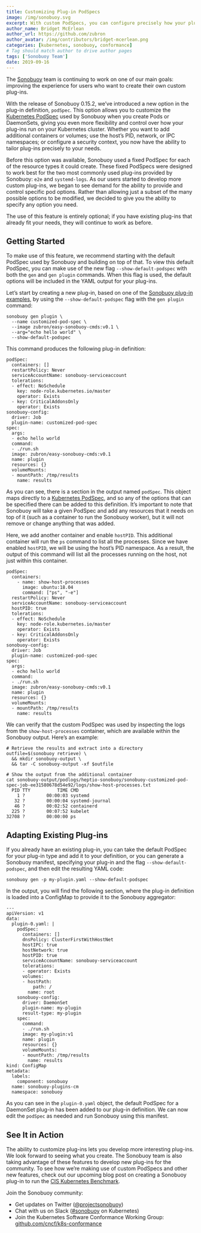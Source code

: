 ```yaml
---
title: Customizing Plug-in PodSpecs
image: /img/sonobuoy.svg
excerpt: With custom PodSpecs, you can configure precisely how your plug-ins run on your Kubernetes cluster
author_name: Bridget McErlean
author_url: https://github.com/zubron
author_avatar: /img/contributors/bridget-mcerlean.png
categories: [kubernetes, sonobuoy, conformance]
# Tag should match author to drive author pages
tags: ['Sonobuoy Team']
date: 2019-09-16
---
```


The [Sonobuoy][github] team is continuing to work on one of our main goals: improving the experience for users who want to create their own custom plug-ins.

With the release of Sonobuoy 0.15.2, we’ve introduced a new option in the plug-in definition, `podSpec`.
This option allows you to customize the [Kubernetes PodSpec][kubernetes-podspec] used by Sonobuoy when you create Pods or DaemonSets, giving you even more flexibility and control over how your plug-ins run on your Kubernetes cluster.
Whether you want to add additional containers or volumes; use the host’s PID, network, or IPC namespaces; or configure a security context, you now have the ability to tailor plug-ins precisely to your needs.


Before this option was available, Sonobuoy used a fixed PodSpec for each of the resource types it could create.
These fixed PodSpecs were designed to work best for the two most commonly used plug-ins provided by Sonobuoy: `e2e` and `systemd-logs`.
As our users started to develop more custom plug-ins, we began to see demand for the ability to provide and control specific pod options.
Rather than allowing just a subset of the many possible options to be modified, we decided to give you the ability to specify any option you need.

The use of this feature is entirely optional; if you have existing plug-ins that already fit your needs, they will continue to work as before.

## Getting Started

To make use of this feature, we recommend starting with the default PodSpec used by Sonobuoy and building on top of that.
To view this default PodSpec, you can make use of the new flag `--show-default-podspec` with both the `gen` and `gen plugin` commands.
When this flag is used, the default options will be included in the YAML output for your plug-ins.

Let’s start by creating a new plug-in, based on one of the [Sonobuoy plug-in examples][sonobuoy-examples], by using the `--show-default-podspec` flag with the `gen plugin` command:

```
sonobuoy gen plugin \
  --name customized-pod-spec \
  --image zubron/easy-sonobuoy-cmds:v0.1 \
  --arg="echo hello world" \
  --show-default-podspec
```

This command produces the following plug-in definition:

```
podSpec:
  containers: []
  restartPolicy: Never
  serviceAccountName: sonobuoy-serviceaccount
  tolerations:
  - effect: NoSchedule
    key: node-role.kubernetes.io/master
    operator: Exists
  - key: CriticalAddonsOnly
    operator: Exists
sonobuoy-config:
  driver: Job
  plugin-name: customized-pod-spec
spec:
  args:
  - echo hello world
  command:
  - ./run.sh
  image: zubron/easy-sonobuoy-cmds:v0.1
  name: plugin
  resources: {}
  volumeMounts:
  - mountPath: /tmp/results
    name: results
```

As you can see, there is a section in the output named `podSpec`.
This object maps directly to a [Kubernetes PodSpec][kubernetes-podspec], and so any of the options that can be specified there can be added to this definition.
It’s important to note that Sonobuoy will take a given PodSpec and add any resources that it needs on top of it (such as a container to run the Sonobuoy worker), but it will not remove or change anything that was added.

Here, we add another container and enable `hostPID`.
This additional container will run the `ps` command to list all the processes.
Since we have enabled `hostPID`, we will be using the host’s PID namespace.
As a result, the output of this command will list all the processes running on the host, not just within this container.

```
podSpec:
  containers:
    - name: show-host-processes
      image: ubuntu:18.04
      command: ["ps", "-e"]
  restartPolicy: Never
  serviceAccountName: sonobuoy-serviceaccount
  hostPID: true
  tolerations:
  - effect: NoSchedule
    key: node-role.kubernetes.io/master
    operator: Exists
  - key: CriticalAddonsOnly
    operator: Exists
sonobuoy-config:
  driver: Job
  plugin-name: customized-pod-spec
spec:
  args:
  - echo hello world
  command:
  - ./run.sh
  image: zubron/easy-sonobuoy-cmds:v0.1
  name: plugin
  resources: {}
  volumeMounts:
  - mountPath: /tmp/results
    name: results
```

We can verify that the custom PodSpec was used by inspecting the logs from the `show-host-processes` container, which are available within the Sonobuoy output. Here’s an example:

```
# Retrieve the results and extract into a directory
outfile=$(sonobuoy retrieve) \
  && mkdir sonobuoy-output \
  && tar -C sonobuoy-output -xf $outfile

# Show the output from the additional container
cat sonobuoy-output/podlogs/heptio-sonobuoy/sonobuoy-customized-pod-spec-job-ee31580678d54e92/logs/show-host-processes.txt
  PID TTY          TIME CMD
    1 ?        00:00:03 systemd
   32 ?        00:00:04 systemd-journal
   46 ?        00:02:52 containerd
  225 ?        00:07:52 kubelet
32708 ?        00:00:00 ps
```

## Adapting Existing Plug-ins

If you already have an existing plug-in, you can take the default PodSpec for your plug-in type and add it to your definition, or you can generate a Sonobuoy manifest, specifying your plug-in and the flag `--show-default-podspec`, and then edit the resulting YAML code:

```
sonobuoy gen -p my-plugin.yaml --show-default-podspec
```

In the output, you will find the following section, where the plug-in definition is loaded into a ConfigMap to provide it to the Sonobuoy aggregator:

```
---
apiVersion: v1
data:
  plugin-0.yaml: |
    podSpec:
      containers: []
      dnsPolicy: ClusterFirstWithHostNet
      hostIPC: true
      hostNetwork: true
      hostPID: true
      serviceAccountName: sonobuoy-serviceaccount
      tolerations:
      - operator: Exists
      volumes:
      - hostPath:
          path: /
        name: root
    sonobuoy-config:
      driver: DaemonSet
      plugin-name: my-plugin
      result-type: my-plugin
    spec:
      command:
      - ./run.sh
      image: my-plugin:v1
      name: plugin
      resources: {}
      volumeMounts:
      - mountPath: /tmp/results
        name: results
kind: ConfigMap
metadata:
  labels:
    component: sonobuoy
  name: sonobuoy-plugins-cm
  namespace: sonobuoy
```

As you can see in the `plugin-0.yaml` object, the default PodSpec for a DaemonSet plug-in has been added to our plug-in definition.
We can now edit the `podSpec` as needed and run Sonobuoy using this manifest.

## See It in Action

The ability to customize plug-ins lets you develop more interesting plug-ins.
We look forward to seeing what you create.
The Sonobuoy team is also taking advantage of these features to develop new plug-ins for the community.
To see how we’re making use of custom PodSpecs and other new features, check out our upcoming blog post on creating a Sonobuoy plug-in to run the [CIS Kubernetes Benchmark][cis-benchmark].


Join the Sonobuoy community:

- Get updates on Twitter ([@projectsonobuoy][twitter])
- Chat with us on Slack ([#sonobuoy][slack] on Kubernetes)
- Join the Kubernetes Software Conformance Working Group: [github.com/cncf/k8s-conformance][conformance-wg]

[kubernetes-podspec]: https://kubernetes.io/docs/reference/generated/kubernetes-api/v1.15/#podspec-v1-core
[sonobuoy-examples]: https://github.com/vmware-tanzu/sonobuoy/tree/master/examples/plugins/cmd-runner
[cis-benchmark]: https://www.cisecurity.org/benchmark/kubernetes/
[twitter]: https://twitter.com/projectsonobuoy
[slack]: https://kubernetes.slack.com/messages/C6L3G051C
[conformance-wg]: https://github.com/cncf/k8s-conformance
[github]: https://github.com/vmware-tanzu/sonobuoy
[cncf]: https://www.cncf.io/certification/software-conformance/
